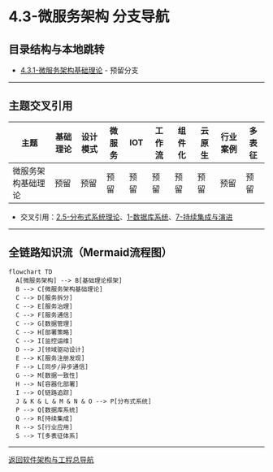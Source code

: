 # 4.3-微服务架构 分支导航

## 目录结构与本地跳转

- [4.3.1-微服务架构基础理论](4.3.1-微服务架构基础理论.md) - 预留分支

---

## 主题交叉引用

| 主题      | 基础理论 | 设计模式 | 微服务 | IOT | 工作流 | 组件化 | 云原生 | 行业案例 | 多表征 |
|-----------|----------|----------|--------|-----|--------|--------|--------|----------|--------|
| 微服务架构基础理论| 预留 | 预留     | 预留   | 预留| 预留   | 预留   | 预留   | 预留     | 预留   |

- 交叉引用：[2.5-分布式系统理论](../../../2-形式科学理论/2.5-分布式系统理论/README.md)、[1-数据库系统](../../../1-数据库系统/README.md)、[7-持续集成与演进](../../../7-持续集成与演进/README.md)

---

## 全链路知识流（Mermaid流程图）

```mermaid
flowchart TD
  A[微服务架构] --> B[基础理论框架]
  B --> C[微服务架构基础理论]
  C --> D[服务拆分]
  C --> E[服务治理]
  C --> F[服务通信]
  C --> G[数据管理]
  C --> H[部署策略]
  C --> I[监控运维]
  D --> J[领域驱动设计]
  E --> K[服务注册发现]
  F --> L[同步/异步通信]
  G --> M[数据一致性]
  H --> N[容器化部署]
  I --> O[链路追踪]
  J & K & L & M & N & O --> P[分布式系统]
  P --> Q[数据库系统]
  Q --> R[持续集成]
  R --> S[行业应用]
  S --> T[多表征体系]
```

---

[返回软件架构与工程总导航](../README.md)
